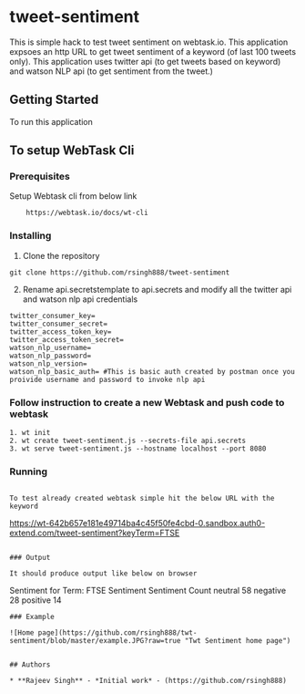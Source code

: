 # tweet-sentiment

This is simple hack to test tweet sentiment on webtask.io. This application expsoes an http URL to get tweet sentiment of a keyword (of last 100 tweets only). 
This application uses twitter api (to get tweets based on keyword) and watson NLP api (to get sentiment from the tweet.)

## Getting Started

To run this application 

## To setup WebTask Cli

### Prerequisites

Setup Webtask cli from below link
```
    https://webtask.io/docs/wt-cli
```

### Installing



1. Clone the repository

```
git clone https://github.com/rsingh888/tweet-sentiment
```

2. Rename api.secretstemplate to api.secrets and modify all the twitter api and watson nlp api credentials

```
twitter_consumer_key=
twitter_consumer_secret=
twitter_access_token_key=
twitter_access_token_secret=
watson_nlp_username=
watson_nlp_password=
watson_nlp_version=
watson_nlp_basic_auth= #This is basic auth created by postman once you proivide username and password to invoke nlp api

```

### Follow instruction to create a new Webtask and push code to webtask 
```
1. wt init
2. wt create tweet-sentiment.js --secrets-file api.secrets
3. wt serve tweet-sentiment.js --hostname localhost --port 8080

```

### Running

```

To test already created webtask simple hit the below URL with the keyword
```
https://wt-642b657e181e49714ba4c45f50fe4cbd-0.sandbox.auth0-extend.com/tweet-sentiment?keyTerm=FTSE
```

### Output

It should produce output like below on browser

```
Sentiment for Term: FTSE
Sentiment	Sentiment Count
neutral	58
negative	28
positive	14

```
### Example

![Home page](https://github.com/rsingh888/twt-sentiment/blob/master/example.JPG?raw=true "Twt Sentiment home page")


## Authors

* **Rajeev Singh** - *Initial work* - (https://github.com/rsingh888)